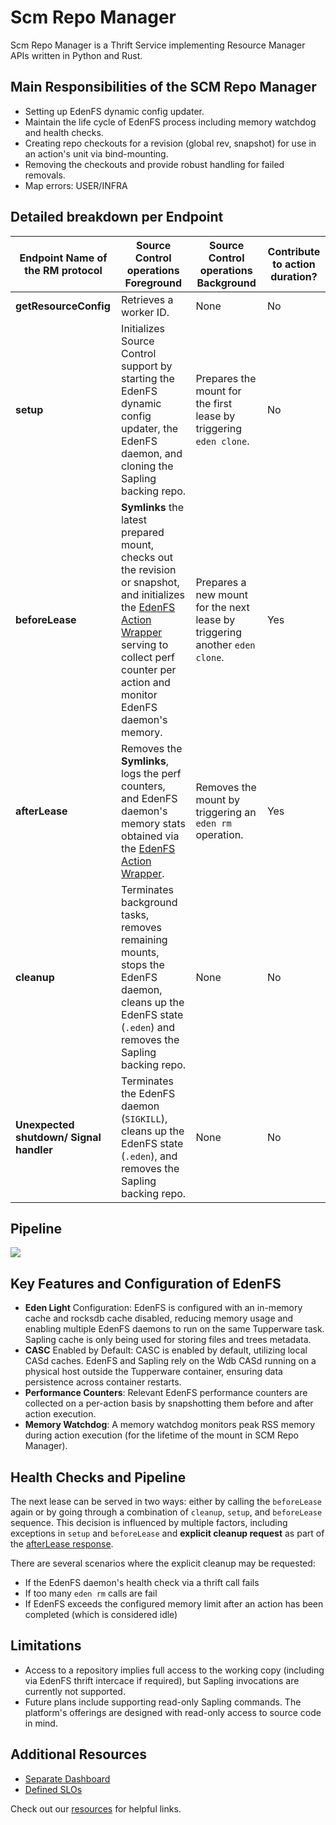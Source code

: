 # Scm Repo Manager

Scm Repo Manager is a Thrift Service implementing Resource Manager APIs written in Python and Rust.

## Main Responsibilities of the SCM Repo Manager

* Setting up EdenFS dynamic config updater.
* Maintain the life cycle of EdenFS process including memory watchdog and health checks.
* Creating repo checkouts for a revision (global rev, snapshot) for use in an action's unit via bind-mounting.
* Removing the checkouts and provide robust handling for failed removals.
* Map errors: USER/INFRA


## Detailed breakdown per  Endpoint


| Endpoint Name of the RM protocol | Source Control operations **Foreground** | Source Control operations **Background** | Contribute to action duration? |
|----------------------------------|-----------------------------------------|------------------------------------------|-------------------------------|
| **getResourceConfig** | Retrieves a worker ID. | None | No |
| **setup** | Initializes Source Control support by starting the EdenFS dynamic config updater, the EdenFS daemon, and cloning the Sapling backing repo. | Prepares the mount for the first lease by triggering `eden clone`. | No |
| **beforeLease** | **Symlinks** the latest prepared mount, checks out the revision or snapshot, and initializes the [EdenFS Action Wrapper](https://www.internalfb.com/code/fbsource/fbcode/one_world/resource_managers/scm_manager/rust/edenfs_thrift_client/src/eden_fs_action_wrapper.rs) serving to collect perf counter per action and monitor EdenFS daemon's memory. | Prepares a new mount for the next lease by triggering another `eden clone`. | Yes  |
| **afterLease** | Removes the **Symlinks**, logs the perf counters, and EdenFS daemon's memory stats obtained via the [EdenFS Action Wrapper](https://www.internalfb.com/code/fbsource/fbcode/one_world/resource_managers/scm_manager/rust/edenfs_thrift_client/src/eden_fs_action_wrapper.rs). | Removes the mount by triggering an `eden rm` operation. | Yes |
| **cleanup** | Terminates background tasks, removes remaining mounts, stops the EdenFS daemon, cleans up the EdenFS state (`.eden`) and removes the Sapling backing repo. | None | No |
| **Unexpected shutdown/ Signal handler** | Terminates the EdenFS daemon (`SIGKILL`), cleans up the EdenFS state (`.eden`), and removes the Sapling backing repo. | None | No |


## Pipeline

![](px/6CDV6)

## Key Features and Configuration of EdenFS

* **Eden Light** Configuration: EdenFS is configured with an in-memory cache and rocksdb cache disabled, reducing memory usage and enabling multiple EdenFS daemons to run on the same Tupperware task. Sapling cache is only being used for storing files and trees metadata.
* **CASC** Enabled by Default: CASC is enabled by default, utilizing local CASd caches. EdenFS and Sapling rely on the Wdb CASd running on a physical host outside the Tupperware container, ensuring data persistence across container restarts.
* **Performance Counters**: Relevant EdenFS performance counters are collected on a per-action basis by snapshotting them before and after action execution.
* **Memory Watchdog**: A memory watchdog monitors peak RSS memory during action execution (for the lifetime of the mount in SCM Repo Manager).

## Health Checks and Pipeline

The next lease can be served in two ways: either by calling the `beforeLease` again or by going through a combination of `cleanup`, `setup`, and `beforeLease` sequence. 
This decision is influenced by multiple factors, including exceptions in `setup` and `beforeLease` and **explicit cleanup request** as part of the  [afterLease response](https://www.internalfb.com/code/fbsource/[f380e55a14e8ef68381312af3b5d696d05f209da]/fbcode/one_world/resource_managers/scm_manager/manager.py?lines=208).

There are several scenarios where the explicit cleanup may be requested:
* If the EdenFS daemon's health check via a thrift call fails
* If too many `eden rm` calls are fail
* If EdenFS exceeds the configured memory limit after an action has been completed (which is considered idle)



## Limitations

* Access to a repository implies full access to the working copy (including via EdenFS thrift intercace if required), but Sapling invocations are currently not supported.
* Future plans include supporting read-only Sapling commands. The platform's offerings are designed with read-only access to source code in mind.

## Additional Resources
* [Separate Dashboard](https://www.internalfb.com/intern/unidash/dashboard/scmunidash/scm_repo_manager_scm_on_re/)
* [Defined SLOs](https://www.internalfb.com/slick?service=scm%2Fscm_repo_manager&aggregation=DAY&heat_map_period=WEEK)

Check out our [resources](https://www.internalfb.com/wiki/Source_Control/Engineering/Repo_Support_On_Remote_Execution/resources/") for helpful links.

